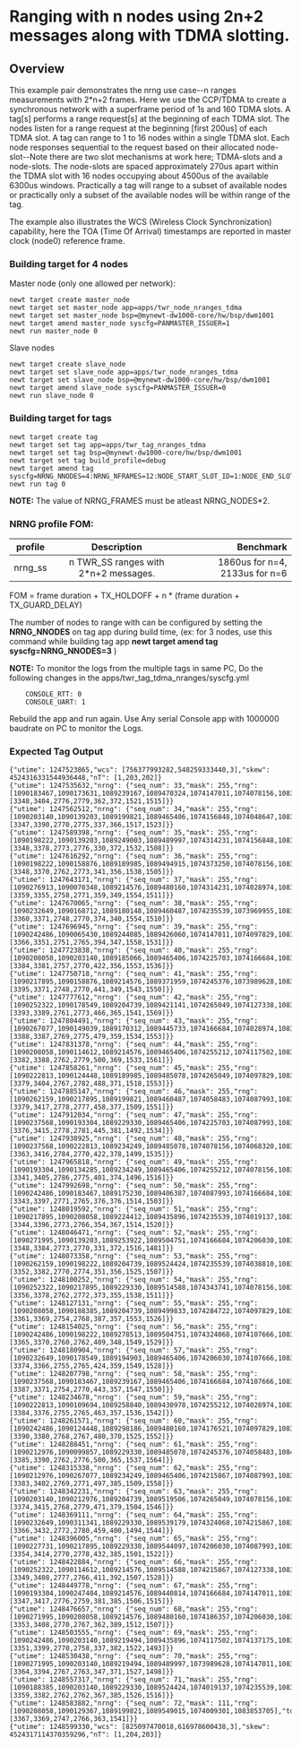 # Ranging with n nodes using 2n+2 messages along with TDMA slotting.

## Overview
This example pair demonstrates the nrng use case--n ranges measurements with 2*n+2 frames. Here we use the CCP/TDMA to create a synchronous network with a superframe period of 1s and 160 TDMA slots. A tag[s] performs a range request[s] at the beginning of each TDMA slot. The nodes listen for a range request at the beginning [first 200us] of each TDMA slot. A tag can range to 1 to 16 nodes within a single TDMA slot. Each node responses sequential to the request based on their allocated node-slot--Note there are two slot mechanisms at work here; TDMA-slots and a node-slots. The node-slots are spaced approximately 270us apart within the TDMA slot with 16 nodes occupying about 4500us of the available 6300us windows. Practically a tag will range to a subset of available nodes or practically only a subset of the available nodes will be within range of the tag.

The example also illustrates the WCS (Wireless Clock Synchronization) capability, here the TOA (Time Of Arrival) timestamps are reported in master clock (node0) reference frame.

### Building target for 4 nodes

Master node (only one allowed per network):
```no-highlight
newt target create master_node
newt target set master_node app=apps/twr_node_nranges_tdma
newt target set master_node bsp=@mynewt-dw1000-core/hw/bsp/dwm1001
newt target amend master_node syscfg=PANMASTER_ISSUER=1
newt run master_node 0
```

Slave nodes
```no-highlight
newt target create slave_node
newt target set slave_node app=apps/twr_node_nranges_tdma
newt target set slave_node bsp=@mynewt-dw1000-core/hw/bsp/dwm1001
newt target amend slave_node syscfg=PANMASTER_ISSUER=0
newt run slave_node 0
```

### Building target for tags
```
newt target create tag
newt target set tag app=apps/twr_tag_nranges_tdma
newt target set tag bsp=@mynewt-dw1000-core/hw/bsp/dwm1001
newt target set tag build_profile=debug
newt target amend tag syscfg=NRNG_NNODES=4:NRNG_NFRAMES=12:NODE_START_SLOT_ID=1:NODE_END_SLOT_ID=4
newt run tag 0
```

**NOTE:** The value of NRNG_FRAMES must be atleast NRNG_NODES*2.


### NRNG profile FOM:

| profile       | Description  | Benchmark  |
| ------------- |:-------------:| -----:|
| nrng_ss | n TWR_SS ranges with 2*n+2 messages. | 1860us for n=4, 2133us for n=6|

FOM = frame duration + TX_HOLDOFF + n * (frame duration + TX_GUARD_DELAY)

The number of nodes to range with can be configured by setting the **NRNG_NNODES** on tag app during build time,
   (ex: for 3 nodes, use this command while building tag app **newt target amend tag syscfg=NRNG_NNODES=3** )

**NOTE:** To monitor the logs from the multiple tags in same PC, Do the following changes in the apps/twr_tag_tdma_nranges/syscfg.yml
```
    CONSOLE_RTT: 0
    CONSOLE_UART: 1

```
  Rebuild the app and run again.
  Use Any serial Console app with 1000000 baudrate on PC to monitor the Logs.

### Expected Tag Output
```
{"utime": 1247523865,"wcs": [756377993282,548259333440,3],"skew": 4524316331544936448,"nT": [1,203,202]}
{"utime": 1247535632,"nrng": {"seq_num": 33,"mask": 255,"rng": [1090183467,1090173631,1089239167,1089470324,1074147011,1074078156,1083927478,1083686485],"tdoa": [3348,3404,2776,2779,362,372,1521,1515]}}
{"utime": 1247562512,"nrng": {"seq_num": 34,"mask": 255,"rng": [1090203140,1090139203,1089199821,1089465406,1074156848,1074048647,1083784850,1083838950],"tdoa": [3347,3390,2770,2775,337,366,1517,1523]}}
{"utime": 1247589398,"nrng": {"seq_num": 35,"mask": 255,"rng": [1090198222,1090139203,1089249003,1089489997,1074314231,1074156848,1083893051,1083838950],"tdoa": [3348,3378,2773,2776,330,372,1532,1508]}}
{"utime": 1247616292,"nrng": {"seq_num": 36,"mask": 255,"rng": [1090198222,1090158876,1089189985,1089494915,1074373250,1074078156,1083848787,1083765177],"tdoa": [3348,3370,2762,2773,341,356,1538,1505]}}
{"utime": 1247643171,"nrng": {"seq_num": 37,"mask": 255,"rng": [1090276913,1090070348,1089214576,1089480160,1074314231,1074028974,1083912724,1083686485],"tdoa": [3359,3355,2758,2771,359,349,1554,1511]}}
{"utime": 1247670065,"nrng": {"seq_num": 38,"mask": 255,"rng": [1090232649,1090168712,1089180148,1089460487,1074235539,1073969955,1083897969,1083666812],"tdoa": [3360,3371,2748,2770,374,340,1554,1510]}}
{"utime": 1247696945,"nrng": {"seq_num": 39,"mask": 255,"rng": [1090242486,1090065430,1089244085,1089426060,1074147011,1074097829,1083863541,1083775013],"tdoa": [3366,3351,2751,2765,394,347,1558,1531]}}
{"utime": 1247723838,"nrng": {"seq_num": 40,"mask": 255,"rng": [1090208058,1090203140,1089185066,1089465406,1074225703,1074166684,1083912724,1083819277],"tdoa": [3384,3381,2757,2770,422,356,1553,1536]}}
{"utime": 1247750718,"nrng": {"seq_num": 41,"mask": 255,"rng": [1090217895,1090158876,1089214576,1089371959,1074245376,1073989628,1083829114,1083740586],"tdoa": [3395,3371,2748,2770,441,349,1543,1550]}}
{"utime": 1247777612,"nrng": {"seq_num": 42,"mask": 255,"rng": [1090252322,1090178549,1089204739,1089421141,1074265049,1074127338,1083824196,1083873378],"tdoa": [3393,3389,2761,2773,466,365,1541,1569]}}
{"utime": 1247804491,"nrng": {"seq_num": 43,"mask": 255,"rng": [1090267077,1090149039,1089170312,1089445733,1074166684,1074028974,1083893051,1083706158],"tdoa": [3388,3387,2769,2775,479,359,1534,1553]}}
{"utime": 1247831378,"nrng": {"seq_num": 44,"mask": 255,"rng": [1090208058,1090114612,1089214576,1089465406,1074255212,1074117502,1083912724,1083711076],"tdoa": [3382,3388,2762,2779,500,369,1533,1561]}}
{"utime": 1247858261,"nrng": {"seq_num": 45,"mask": 255,"rng": [1090222813,1090124448,1089189985,1089485078,1074265049,1074097829,1083883214,1083627466],"tdoa": [3379,3404,2767,2782,488,371,1518,1553]}}
{"utime": 1247885147,"nrng": {"seq_num": 46,"mask": 255,"rng": [1090262159,1090217895,1089199821,1089460487,1074058483,1074087993,1083873378,1083784850],"tdoa": [3379,3417,2778,2777,458,377,1509,1551]}}
{"utime": 1247912034,"nrng": {"seq_num": 47,"mask": 255,"rng": [1090237568,1090193304,1089229330,1089465406,1074225703,1074087993,1083853705,1083617630],"tdoa": [3376,3415,2778,2781,445,381,1492,1534]}}
{"utime": 1247938925,"nrng": {"seq_num": 48,"mask": 255,"rng": [1090237568,1090222813,1089234249,1089485078,1074078156,1074068320,1083888133,1083686485],"tdoa": [3363,3416,2784,2770,422,378,1499,1535]}}
{"utime": 1247965818,"nrng": {"seq_num": 49,"mask": 255,"rng": [1090193304,1090134285,1089234249,1089465406,1074255212,1074078156,1083814359,1083711076],"tdoa": [3341,3405,2786,2775,401,374,1496,1516]}}
{"utime": 1247992698,"nrng": {"seq_num": 50,"mask": 255,"rng": [1090242486,1090183467,1089175230,1089406387,1074087993,1074166684,1083888133,1083755340],"tdoa": [3343,3397,2771,2765,376,376,1514,1503]}}
{"utime": 1248019592,"nrng": {"seq_num": 51,"mask": 255,"rng": [1090217895,1090208058,1089224412,1089435896,1074235539,1074019137,1083843869,1083834032],"tdoa": [3344,3396,2773,2766,354,367,1514,1520]}}
{"utime": 1248046471,"nrng": {"seq_num": 52,"mask": 255,"rng": [1090271995,1090139203,1089253922,1089504751,1074166684,1074206030,1083873378,1083612712],"tdoa": [3348,3384,2773,2770,331,372,1516,1481]}}
{"utime": 1248073358,"nrng": {"seq_num": 53,"mask": 255,"rng": [1090262159,1090198222,1089204739,1089524424,1074235539,1074038810,1083824196,1083720913],"tdoa": [3352,3382,2770,2774,351,356,1525,1507]}}
{"utime": 1248100252,"nrng": {"seq_num": 54,"mask": 255,"rng": [1090252322,1090217895,1089229330,1089514588,1074343741,1074078156,1083893051,1083770095],"tdoa": [3356,3378,2762,2772,373,355,1538,1511]}}
{"utime": 1248127131,"nrng": {"seq_num": 55,"mask": 255,"rng": [1090208058,1090188385,1089204739,1089499833,1074284722,1074097829,1083922560,1083730749],"tdoa": [3361,3369,2754,2768,387,357,1553,1526]}}
{"utime": 1248154025,"nrng": {"seq_num": 56,"mask": 255,"rng": [1090242486,1090198222,1089278513,1089504751,1074324068,1074107666,1083848787,1083799604],"tdoa": [3365,3370,2760,2762,409,348,1549,1529]}}
{"utime": 1248180904,"nrng": {"seq_num": 57,"mask": 255,"rng": [1090232649,1090178549,1089194903,1089465406,1074206030,1074107666,1083917642,1083696322],"tdoa": [3374,3366,2755,2765,424,359,1549,1528]}}
{"utime": 1248207798,"nrng": {"seq_num": 58,"mask": 255,"rng": [1090237568,1090183467,1089239167,1089465406,1074166684,1074107666,1083878296,1083706158],"tdoa": [3387,3371,2754,2770,443,357,1547,1550]}}
{"utime": 1248234678,"nrng": {"seq_num": 59,"mask": 255,"rng": [1090222813,1090109694,1089258840,1089430978,1074255212,1074028974,1083873378,1083661894],"tdoa": [3384,3376,2755,2765,463,357,1536,1542]}}
{"utime": 1248261571,"nrng": {"seq_num": 60,"mask": 255,"rng": [1090242486,1090124448,1089298186,1089480160,1074176521,1074097829,1083873378,1083696322],"tdoa": [3390,3380,2768,2767,480,370,1525,1552]}}
{"utime": 1248288451,"nrng": {"seq_num": 61,"mask": 255,"rng": [1090212976,1090099857,1089229330,1089485078,1074245376,1074058483,1084006170,1083642221],"tdoa": [3385,3390,2762,2776,500,365,1537,1564]}}
{"utime": 1248315338,"nrng": {"seq_num": 62,"mask": 255,"rng": [1090212976,1090267077,1089234249,1089465406,1074215867,1074087993,1083893051,1083720913],"tdoa": [3383,3402,2769,2771,497,385,1509,1558]}}
{"utime": 1248342231,"nrng": {"seq_num": 63,"mask": 255,"rng": [1090203140,1090212976,1089204739,1089519506,1074265049,1074078156,1083853705,1083686485],"tdoa": [3374,3415,2768,2779,471,379,1504,1546]}}
{"utime": 1248369111,"nrng": {"seq_num": 64,"mask": 255,"rng": [1090232649,1090311341,1089229330,1089539179,1074324068,1074215867,1083863541,1083691403],"tdoa": [3366,3432,2772,2780,459,400,1494,1544]}}
{"utime": 1248396005,"nrng": {"seq_num": 65,"mask": 255,"rng": [1090227731,1090217895,1089229330,1089544097,1074206030,1074087993,1083907806,1083676649],"tdoa": [3354,3414,2770,2778,432,385,1501,1522]}}
{"utime": 1248422884,"nrng": {"seq_num": 66,"mask": 255,"rng": [1090252322,1090114612,1089214576,1089514588,1074215867,1074127338,1083897969,1083701240],"tdoa": [3349,3408,2777,2766,411,392,1507,1528]}}
{"utime": 1248449778,"nrng": {"seq_num": 67,"mask": 255,"rng": [1090193304,1090247404,1089214576,1089440814,1074166684,1074147011,1083897969,1083666812],"tdoa": [3347,3417,2776,2759,381,385,1506,1515]}}
{"utime": 1248476657,"nrng": {"seq_num": 68,"mask": 255,"rng": [1090271995,1090208058,1089214576,1089480160,1074186357,1074206030,1083888133,1083735667],"tdoa": [3353,3408,2770,2767,362,389,1512,1507]}}
{"utime": 1248503555,"nrng": {"seq_num": 69,"mask": 255,"rng": [1090242486,1090203140,1089219494,1089435896,1074117502,1074137175,1083912724,1083676649],"tdoa": [3351,3399,2770,2758,337,382,1522,1493]}}
{"utime": 1248530438,"nrng": {"seq_num": 70,"mask": 255,"rng": [1090271995,1090203140,1089219494,1089489997,1073989628,1074147011,1083838950,1083681567],"tdoa": [3364,3394,2767,2763,347,371,1527,1498]}}
{"utime": 1248557317,"nrng": {"seq_num": 71,"mask": 255,"rng": [1090188385,1090203140,1089229330,1089524424,1074019137,1074235539,1083824196,1083671730],"tdoa": [3359,3382,2762,2762,367,385,1526,1516]}}
{"utime": 1248583882,"nrng": {"seq_num": 72,"mask": 111,"rng": [1090208058,1090129367,1089199821,1089549015,1074009301,1083853705],"tdoa": [3367,3369,2747,2766,363,1541]}}
{"utime": 1248599330,"wcs": [825097470018,616978600438,3],"skew": 4524317114370359296,"nT": [1,204,203]}

```
